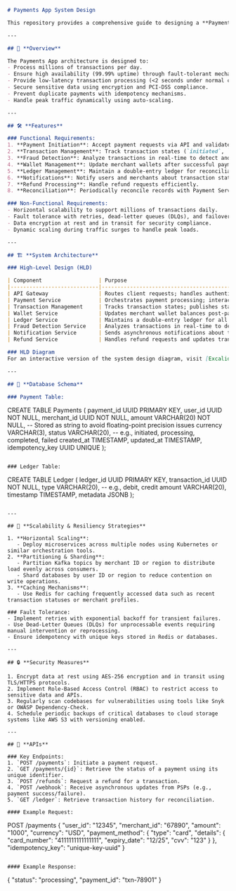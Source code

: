 ```markdown
# Payments App System Design

This repository provides a comprehensive guide to designing a **Payments App** capable of handling **millions of transactions daily**. The system is built with scalability, resiliency, fault tolerance, and security at its core, ensuring seamless financial operations for users and merchants.

---

## 📖 **Overview**

The Payments App architecture is designed to:
- Process millions of transactions per day.
- Ensure high availability (99.99% uptime) through fault-tolerant mechanisms.
- Provide low-latency transaction processing (<2 seconds under normal conditions).
- Secure sensitive data using encryption and PCI-DSS compliance.
- Prevent duplicate payments with idempotency mechanisms.
- Handle peak traffic dynamically using auto-scaling.

---

## 🛠️ **Features**

### Functional Requirements:
1. **Payment Initiation**: Accept payment requests via API and validate transaction details.
2. **Transaction Management**: Track transaction states (`initiated`, `processing`, `completed`, `failed`) and handle retries for transient failures.
3. **Fraud Detection**: Analyze transactions in real-time to detect anomalies.
4. **Wallet Management**: Update merchant wallets after successful payments.
5. **Ledger Management**: Maintain a double-entry ledger for reconciliation and auditing.
6. **Notifications**: Notify users and merchants about transaction statuses.
7. **Refund Processing**: Handle refund requests efficiently.
8. **Reconciliation**: Periodically reconcile records with Payment Service Providers (PSPs).

### Non-Functional Requirements:
- Horizontal scalability to support millions of transactions daily.
- Fault tolerance with retries, dead-letter queues (DLQs), and failover mechanisms.
- Data encryption at rest and in transit for security compliance.
- Dynamic scaling during traffic surges to handle peak loads.

---

## 🏗️ **System Architecture**

### High-Level Design (HLD)

| Component                  | Purpose                                                                                   |
|----------------------------|-------------------------------------------------------------------------------------------|
| API Gateway                | Routes client requests; handles authentication and rate limiting.                         |
| Payment Service            | Orchestrates payment processing; interacts with PSPs; ensures idempotency and retries.   |
| Transaction Management     | Tracks transaction states; publishes state changes to Kafka topics.                       |
| Wallet Service             | Updates merchant wallet balances post-payment success.                                    |
| Ledger Service             | Maintains a double-entry ledger for all financial transactions for reconciliation/auditing purposes. |
| Fraud Detection Service    | Analyzes transactions in real-time to detect fraud patterns or anomalies.                 |
| Notification Service       | Sends asynchronous notifications about transaction statuses (success/failure).            |
| Refund Service             | Handles refund requests and updates transaction states accordingly.                       |

### HLD Diagram
For an interactive version of the system design diagram, visit [Excalidraw](https://excalidraw.com/#json=7OW2w2VcMdIInEpBQFU6c,SImXIgdwjOr6IWeg6y18Hg).

---

## 📂 **Database Schema**

### Payment Table:
```
CREATE TABLE Payments (
    payment_id UUID PRIMARY KEY,
    user_id UUID NOT NULL,
    merchant_id UUID NOT NULL,
    amount VARCHAR(20) NOT NULL, -- Stored as string to avoid floating-point precision issues
    currency VARCHAR(3),
    status VARCHAR(20), -- e.g., initiated, processing, completed, failed
    created_at TIMESTAMP,
    updated_at TIMESTAMP,
    idempotency_key UUID UNIQUE
);
```

### Ledger Table:
```
CREATE TABLE Ledger (
    ledger_id UUID PRIMARY KEY,
    transaction_id UUID NOT NULL,
    type VARCHAR(20), -- e.g., debit, credit
    amount VARCHAR(20),
    timestamp TIMESTAMP,
    metadata JSONB
);
```

---

## 🚀 **Scalability & Resiliency Strategies**

1. **Horizontal Scaling**:
   - Deploy microservices across multiple nodes using Kubernetes or similar orchestration tools.
2. **Partitioning & Sharding**:
   - Partition Kafka topics by merchant ID or region to distribute load evenly across consumers.
   - Shard databases by user ID or region to reduce contention on write operations.
3. **Caching Mechanisms**:
   - Use Redis for caching frequently accessed data such as recent transaction statuses or merchant profiles.

### Fault Tolerance:
- Implement retries with exponential backoff for transient failures.
- Use Dead-Letter Queues (DLQs) for unprocessable events requiring manual intervention or reprocessing.
- Ensure idempotency with unique keys stored in Redis or databases.

---

## 🔒 **Security Measures**

1. Encrypt data at rest using AES-256 encryption and in transit using TLS/HTTPS protocols.
2. Implement Role-Based Access Control (RBAC) to restrict access to sensitive data and APIs.
3. Regularly scan codebases for vulnerabilities using tools like Snyk or OWASP Dependency-Check.
4. Schedule periodic backups of critical databases to cloud storage systems like AWS S3 with versioning enabled.

---

## 📜 **APIs**

### Key Endpoints:
1. `POST /payments`: Initiate a payment request.
2. `GET /payments/{id}`: Retrieve the status of a payment using its unique identifier.
3. `POST /refunds`: Request a refund for a transaction.
4. `POST /webhook`: Receive asynchronous updates from PSPs (e.g., payment success/failure).
5. `GET /ledger`: Retrieve transaction history for reconciliation.

#### Example Request:
```
POST /payments
{
  "user_id": "12345",
  "merchant_id": "67890",
  "amount": "1000",
  "currency": "USD",
  "payment_method": {
    "type": "card",
    "details": {
      "card_number": "4111111111111111",
      "expiry_date": "12/25",
      "cvv": "123"
    }
  },
  "idempotency_key": "unique-key-uuid"
}
```

#### Example Response:
```
{
  "status": "processing",
  "payment_id": "txn-78901"
}
```

